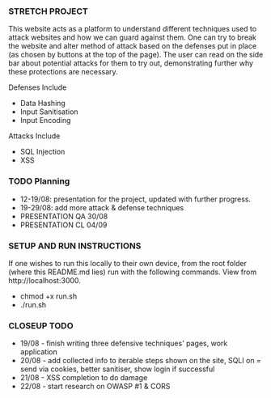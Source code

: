 ### STRETCH PROJECT
This website acts as a platform to understand different techniques used to attack websites and how we can guard against them. One can try to break the website and alter method of attack based on the defenses put in place (as chosen by buttons at the top of the page). The user can read on the side bar about potential attacks for them to try out, demonstrating further why these protections are necessary. 

Defenses Include
- Data Hashing
- Input Sanitisation
- Input Encoding

Attacks Include
- SQL Injection
- XSS

### TODO Planning
- 12-19/08: presentation for the project, updated with further progress.
- 19-29/08: add more attack & defense techniques
- PRESENTATION QA 30/08
- PRESENTATION CL 04/09

### SETUP AND RUN INSTRUCTIONS
If one wishes to run this locally to their own device, from the root folder (where this README.md lies) run with the following commands. View from http://localhost:3000.
- chmod +x run.sh
- ./run.sh

### CLOSEUP TODO
- 19/08 - finish writing three defensive techniques' pages, work application
- 20/08 - add collected info to iterable steps shown on the site, SQLI on = send via cookies, better sanitiser, show login if successful
- 21/08 - XSS completion to do damage
- 22/08 - start research on OWASP #1 & CORS
